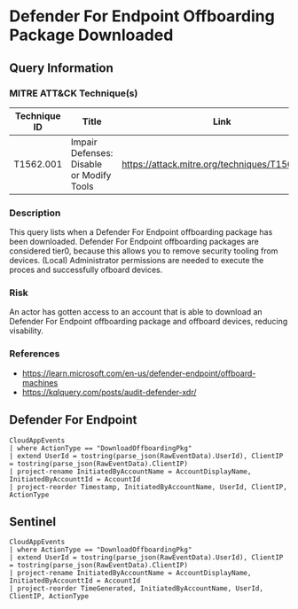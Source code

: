# Defender For Endpoint Offboarding Package Downloaded

## Query Information

### MITRE ATT&CK Technique(s)

| Technique ID | Title    | Link    |
| ---  | --- | --- |
| T1562.001 | Impair Defenses: Disable or Modify Tools | https://attack.mitre.org/techniques/T1562/001/ |

### Description
This query lists when a Defender For Endpoint offboarding package has been downloaded. Defender For Endpoint offboarding packages are considered tier0, because this allows you to remove security tooling from devices. (Local) Administrator permissions are needed to execute the proces and successfully ofboard devices.

### Risk
An actor has gotten access to an account that is able to download an Defender For Endpoint offboarding package and offboard devices, reducing visability.

### References
- https://learn.microsoft.com/en-us/defender-endpoint/offboard-machines
- https://kqlquery.com/posts/audit-defender-xdr/

## Defender For Endpoint
```
CloudAppEvents
| where ActionType == "DownloadOffboardingPkg"
| extend UserId = tostring(parse_json(RawEventData).UserId), ClientIP = tostring(parse_json(RawEventData).ClientIP)
| project-rename InitiatedByAccountName = AccountDisplayName, InitiatedByAccounttId = AccountId
| project-reorder Timestamp, InitiatedByAccountName, UserId, ClientIP, ActionType
```
## Sentinel
```
CloudAppEvents
| where ActionType == "DownloadOffboardingPkg"
| extend UserId = tostring(parse_json(RawEventData).UserId), ClientIP = tostring(parse_json(RawEventData).ClientIP)
| project-rename InitiatedByAccountName = AccountDisplayName, InitiatedByAccounttId = AccountId
| project-reorder TimeGenerated, InitiatedByAccountName, UserId, ClientIP, ActionType
```